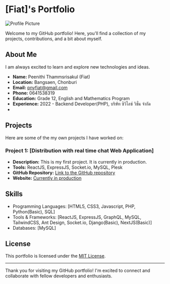 # [Fiat]'s Portfolio

![Profile Picture](https://jpthinkofus.com/fiat/myprofile.jpg)

Welcome to my GitHub portfolio! Here, you'll find a collection of my projects, contributions, and a bit about myself.

## About Me

I am always excited to learn and explore new technologies and ideas.

- **Name:** Peenithi Thammsrisakul (Fiat)
- **Location:** Bangsaen, Chonburi
- **Email:** pnyfiat@gmail.com
- **Phone:** 0641538319
- **Education:** Grade 12, English and Mathematics Program
- **Experience:** 2022 - Backend Developer(PHP), บริษัท ซิวิไลซ์ วิชั่น จำกัด
- 
## Projects

Here are some of the my own projects I have worked on:

### Project 1: [Distribution with real time chat Web Application]

- **Description:** This is my first project. It is currently in production.
- **Tools:** ReactJS, ExpressJS, Socket.io, MySQL, Plesk
- **GitHub Repository:** [Link to the GitHub repository](https://github.com/your-username/project-repo)
- **Website:** [Currently in production](https://terminal-xpress.com)



## Skills

- Programming Languages: [HTML5, CSS3, Javascript, PHP, Python(Basic), SQL]
- Tools & Frameworks: [ReactJS, ExpressJS, GraphQL, MySQL, TailwindCSS, Ant Design, Socket.io, Django(Basic), NextJS(Basic)]
- Databases: [MySQL]



## License

This portfolio is licensed under the [MIT License](LICENSE.md).

---

Thank you for visiting my GitHub portfolio! I'm excited to connect and collaborate with fellow developers and enthusiasts.
